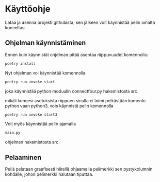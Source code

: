 # Käyttöohje

Lataa ja asenna projekti githubista, sen jälkeen voit käynnistää pelin omalta koneeltasi.

## Ohjelman käynnistäminen

Ennen kuin käynnistät ohjelman pitää asentaa riippuvuudet komennolla:

```bash
poetry install
```

Nyt ohjelman voi käynnistää komennolla

```bash
poetry run invoke start
```
joka käynnistää python moduulin connectfour.py hakemistosta src.

mikäli koneesi asetuksista riippuen sinulla ei toimi pelkästään komento python vaan python3, vois käynnistä pelin komennolla

```bash
poetry run invoke start3
```

Voit myös käynnistää pelin ajamalla 
```bash
main.py
```
ohjelman hakemistosta src.

## Pelaaminen

Peliä pelataan graafisesti hiirellä ohjaamalla pelimerkki sen pystykolumnin kohdalle, johon pelimerkki halutaan tiputtaa.
